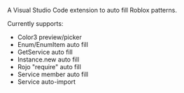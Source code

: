 A Visual Studio Code extension to auto fill Roblox patterns.

Currently supports:
- Color3 preview/picker
- Enum/EnumItem auto fill
- GetService auto fill
- Instance.new auto fill
- Rojo "require" auto fill
- Service member auto fill
- Service auto-import